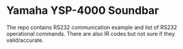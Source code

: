 # Yamaha YSP-4000 Soundbar

The repo contains RS232 communication example and list of RS232 operational commands.
There are also IR codes but not sure if they valid/accurate.